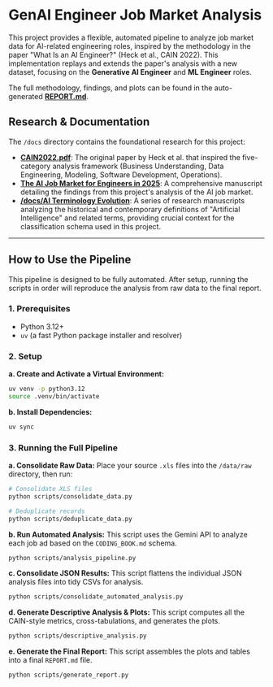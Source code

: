 # GenAI Engineer Job Market Analysis

This project provides a flexible, automated pipeline to analyze job market data for AI-related engineering roles, inspired by the methodology in the paper "What Is an AI Engineer?" (Heck et al., CAIN 2022). This implementation replays and extends the paper's analysis with a new dataset, focusing on the **Generative AI Engineer** and **ML Engineer** roles.

The full methodology, findings, and plots can be found in the auto-generated **[REPORT.md](REPORT.md)**.

## Research & Documentation

The `/docs` directory contains the foundational research for this project:

- **[CAIN2022.pdf](docs/CAIN2022.pdf)**: The original paper by Heck et al. that inspired the five-category analysis framework (Business Understanding, Data Engineering, Modeling, Software Development, Operations).
- **[The AI Job Market for Engineers in 2025](docs/The%20AI%20Job%20Market%20for%20Engineers%20in%202025_%20A%20Comprehensive%20Field%20Research%20Report.md)**: A comprehensive manuscript detailing the findings from this project's analysis of the AI job market.
- **[/docs/AI Terminology Evolution](docs/AI%20Terminology%20Evolution/The%20Evolving%20Definition%20of%20AI:%20A%20Historical%20and%20Contemporary%20Analysis.md)**: A series of research manuscripts analyzing the historical and contemporary definitions of "Artificial Intelligence" and related terms, providing crucial context for the classification schema used in this project.

---

## How to Use the Pipeline

This pipeline is designed to be fully automated. After setup, running the scripts in order will reproduce the analysis from raw data to the final report.

### 1. Prerequisites

- Python 3.12+
- `uv` (a fast Python package installer and resolver)

### 2. Setup

**a. Create and Activate a Virtual Environment:**

```bash
uv venv -p python3.12
source .venv/bin/activate
```

**b. Install Dependencies:**

```bash
uv sync
```

### 3. Running the Full Pipeline

**a. Consolidate Raw Data:**
Place your source `.xls` files into the `/data/raw` directory, then run:

```bash
# Consolidate XLS files
python scripts/consolidate_data.py

# Deduplicate records
python scripts/deduplicate_data.py
```

**b. Run Automated Analysis:**
This script uses the Gemini API to analyze each job ad based on the `CODING_BOOK.md` schema.

```bash
python scripts/analysis_pipeline.py
```

**c. Consolidate JSON Results:**
This script flattens the individual JSON analysis files into tidy CSVs for analysis.

```bash
python scripts/consolidate_automated_analysis.py
```

**d. Generate Descriptive Analysis & Plots:**
This script computes all the CAIN-style metrics, cross-tabulations, and generates the plots.

```bash
python scripts/descriptive_analysis.py
```

**e. Generate the Final Report:**
This script assembles the plots and tables into a final `REPORT.md` file.

```bash
python scripts/generate_report.py
```
